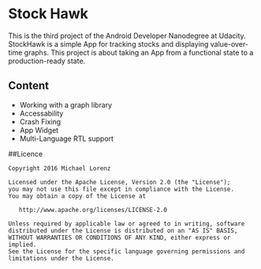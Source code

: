 # Stock Hawk
This is the third project of the Android Developer Nanodegree at Udacity. StockHawk is a simple App for tracking stocks and displaying value-over-time graphs. This project is about taking an App from a functional state to a production-ready state. 

## Content
* Working with a graph library
* Accessability
* Crash Fixing
* App Widget
* Multi-Language RTL support

##Licence
```
Copyright 2016 Michael Lorenz

Licensed under the Apache License, Version 2.0 (the "License");
you may not use this file except in compliance with the License.
You may obtain a copy of the License at

   http://www.apache.org/licenses/LICENSE-2.0

Unless required by applicable law or agreed to in writing, software
distributed under the License is distributed on an "AS IS" BASIS,
WITHOUT WARRANTIES OR CONDITIONS OF ANY KIND, either express or implied.
See the License for the specific language governing permissions and
limitations under the License.
```